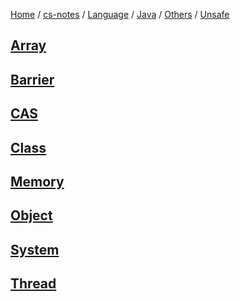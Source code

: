 [Home](https://mengxianbin.github.io) /
[cs-notes](https://mengxianbin.github.io/cs-notes/content) /
[Language](https://mengxianbin.github.io/cs-notes/content/Language) /
[Java](https://mengxianbin.github.io/cs-notes/content/Language/Java) /
[Others](https://mengxianbin.github.io/cs-notes/content/Language/Java/Others) /
[Unsafe](https://mengxianbin.github.io/cs-notes/content/Language/Java/Others/Unsafe)

## [Array](https://mengxianbin.github.io/cs-notes/content/Language/Java/Others/Unsafe/Array)

## [Barrier](https://mengxianbin.github.io/cs-notes/content/Language/Java/Others/Unsafe/Barrier)

## [CAS](https://mengxianbin.github.io/cs-notes/content/Language/Java/Others/Unsafe/CAS)

## [Class](https://mengxianbin.github.io/cs-notes/content/Language/Java/Others/Unsafe/Class)

## [Memory](https://mengxianbin.github.io/cs-notes/content/Language/Java/Others/Unsafe/Memory)

## [Object](https://mengxianbin.github.io/cs-notes/content/Language/Java/Others/Unsafe/Object)

## [System](https://mengxianbin.github.io/cs-notes/content/Language/Java/Others/Unsafe/System)

## [Thread](https://mengxianbin.github.io/cs-notes/content/Language/Java/Others/Unsafe/Thread)
